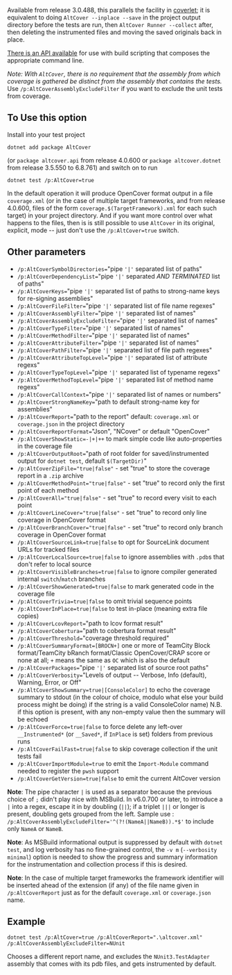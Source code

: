 ﻿Available from release 3.0.488, this parallels the facility in [coverlet](https://github.com/tonerdo/coverlet); it is equivalent to doing `AltCover --inplace --save` in the project output directory before the tests are run, then `AltCover Runner --collect` after, then deleting the instrumented files and moving the saved originals back in place.

[There is an API available](AltCover.DotNet/) for use with build scripting that composes the appropriate command line.

_Note: With `AltCover`, there is no requirement that the assembly from which coverage is gathered be distinct from the assembly that contains the tests._  Use `/p:AltCoverAssemblyExcludeFilter` if you want to exclude the unit tests from coverage.


## To Use this option
Install into your test project 
```
dotnet add package AltCover
```
(or `package altcover.api` from release 4.0.600 or `package altcover.dotnet` from release 3.5.550 to 6.8.761) and switch on to run
```
dotnet test /p:AltCover=true
```

In the default operation it will produce OpenCover format output in a file `coverage.xml` (or in the case of multiple target frameworks, and from release 4.0.600, files of the form `coverage.$(TargetFramework).xml` for each such target) in your project directory.
And if you want more control over what happens to the files, then is is still possible to use `AltCover` in its original, explicit, mode -- just don't use the `/p:AltCover=true` switch.

## Other parameters

* `/p:AltCoverSymbolDirectories=`"pipe `'|'` separated list of paths"
* `/p:AltCoverDependencyList=`"pipe `'|'` separated *AND TERMINATED* list of paths"
* `/p:AltCoverKeys=`"pipe `'|'` separated list of paths to strong-name keys for re-signing assemblies"
* `/p:AltCoverFileFilter=`"pipe `'|'` separated list of file name regexes"
* `/p:AltCoverAssemblyFilter=`"pipe `'|'` separated list of names"
* `/p:AltCoverAssemblyExcludeFilter=`"pipe `'|'` separated list of names"
* `/p:AltCoverTypeFilter=`"pipe `'|'` separated list of names"
* `/p:AltCoverMethodFilter=`"pipe `'|'` separated list of names"
* `/p:AltCoverAttributeFilter=`"pipe `'|'` separated list of names"
* `/p:AltCoverPathFilter=`"pipe `'|'` separated list of file path regexes"
* `/p:AltCoverAttributeTopLevel=`"pipe `'|'` separated list of attribute regexs"
* `/p:AltCoverTypeTopLevel=`"pipe `'|'` separated list of typename regexs"
* `/p:AltCoverMethodTopLevel=`"pipe `'|'` separated list of method name regexs"
* `/p:AltCoverCallContext=`"pipe `'|'` separated list of names or numbers"
* `/p:AltCoverStrongNameKey=`"path to default strong-name key for assemblies"
* `/p:AltCoverReport=`"path to the report" default: `coverage.xml` or `coverage.json` in the project directory
* `/p:AltCoverReportFormat=`"Json", "NCover" or default "OpenCover"
* `/p:AltCoverShowStatic=-|+|++` to mark simple code like auto-properties in the coverage file
* `/p:AltCoverOutputRoot=`"path of root folder for saved/instrumented output for `dotnet test`, default `$(TargetDir)`"
* `/p:AltCoverZipFile="true|false"` - set "true" to store the coverage report in a `.zip` archive
* `/p:AltCoverMethodPoint="true|false"` - set "true" to record only the first point of each method
* `/p:AltCoverAll="true|false"` - set "true" to record every visit to each point
* `/p:AltCoverLineCover="true|false"` - set "true" to record only line coverage in OpenCover format
* `/p:AltCoverBranchCover="true|false"` - set "true" to record only branch coverage in OpenCover format
* `/p:AltCoverSourceLink=true|false` to opt for SourceLink document URLs for tracked files
* `/p:AltCoverLocalSource=true|false` to ignore assemblies with `.pdb`s that don't refer to local source
* `/p:AltCoverVisibleBranches=true|false` to ignore compiler generated internal `switch`/`match` branches
* `/p:AltCoverShowGenerated=true|false` to mark generated code in the coverage file
* `/p:AltCoverTrivia=true|false` to omit trivial sequence points
* `/p:AltCoverInPlace=true|false` to test in-place (meaning extra file copies)
* `/p:AltCoverLcovReport=`"path to lcov format result"
* `/p:AltCoverCobertura=`"path to cobertura format result"
* `/p:AltCoverThreshold=`"coverage threshold required"
* `/p:AltCoverSummaryFormat=[BROCN+]` one or more of TeamCity Block format/TeamCity bRanch format/Classic OpenCover/CRAP score or none at all; `+` means the same as `OC` which is also the default
* `/p:AltCoverPackages=`"pipe `'|'` separated list of source root paths"
* `/p:AltCoverVerbosity=`"Levels of output -- Verbose, Info (default), Warning, Error, or Off"
* `/p:AltCoverShowSummary=true|[ConsoleColor]` to echo the coverage summary to stdout (in the colour of choice, modulo what else your build process might be doing) if the string is a valid ConsoleColor name) N.B. if this option is present, with any non-empty value then the summary will be echoed
* `/p:AltCoverForce=true|false` to force delete any left-over `__Instrumented*` (or `__Saved*`, if `InPlace` is set) folders from previous runs
* `/p:AltCoverFailFast=true|false` to skip coverage collection if the unit tests fail
* `/p:AltCoverImportModule=true` to emit the `Import-Module` command needed to register the `pwsh` support
* `/p:AltCoverGetVersion=true|false` to emit the current AltCover version

**Note**: The pipe character `|` is used as a separator because the previous choice of `;` didn't play nice with MSBuild. In v6.0.700 or later, to introduce a `|` into a regex, escape it in by doubling (`||`); if a triplet `|||` or longer is present, doubling gets grouped from the left.  Sample use : `/p:AltCoverAssemblyExcludeFilter='^(?!(NameA||NameB)).*$'` to include only `NameA` or `NameB`.

**Note**: As MSBuild informational output is suppressed by default with `dotnet test`, and log verbosity has no fine-grained control, the `-v m` (`--verbosity minimal`) option is needed to show the progress and summary information for the instrumentation and collection process if this is desired.

**Note**: In the case of multiple target frameworks the framework identifier will be inserted ahead of the extension (if any) of the file name given in `/p:AltCoverReport` just as for the default `coverage.xml` or `coverage.json` name.

## Example
```
dotnet test /p:AltCover=true /p:AltCoverReport=".\altcover.xml" /p:AltCoverAssemblyExcludeFilter=NUnit
```
Chooses a different report name, and excludes the `NUnit3.TestAdapter` assembly that comes with its pdb files, and gets instrumented by default.
